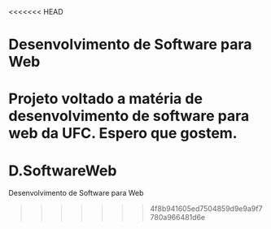 <<<<<<< HEAD
# Desenvolvimento de Software para Web
Projeto voltado a matéria de desenvolvimento de software para web da UFC. 
Espero que gostem. 
=======
# D.SoftwareWeb
Desenvolvimento de Software para Web 
>>>>>>> 4f8b941605ed7504859d9e9a9f7780a966481d6e
